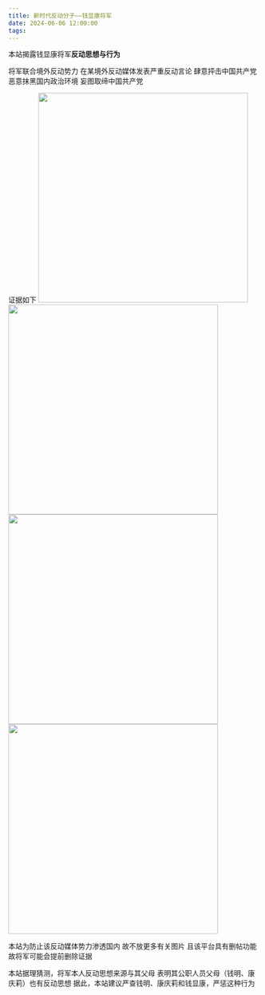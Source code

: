 ```yaml
---
title: 新时代反动分子——钱显康将军
date: 2024-06-06 12:00:00
tags:
---
```


本站揭露钱显康将军**反动思想与行为**

将军联合境外反动势力
在某境外反动媒体发表严重反动言论
肆意抨击中国共产党
恶意抹黑国内政治环境
妄图取缔中国共产党

证据如下
<img src="/images/tt_1.png" style="width:30em">
<img src="/images/tt_2.png" style="width:30em">
<img src="/images/tt_3.png" style="width:30em">
<img src="/images/tt_4.png" style="width:30em">

本站为防止该反动媒体势力渗透国内
故不放更多有关图片
且该平台具有删帖功能
故将军可能会提前删除证据

本站据理猜测，将军本人反动思想来源与其父母
表明其公职人员父母（钱明、康庆莉）也有反动思想
据此，本站建议严查钱明、康庆莉和钱显康，严惩这种行为
